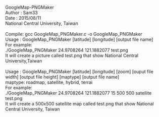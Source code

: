 GoogleMap-PNGMaker<br>
Author : Sam33<br>
Date   : 2015/08/11<br>
National Central University, Taiwan<br>
<br>
Compile: gcc GoogleMap_PNGMaker.c -o GoogleMap_PNGMaker<br>
Usage  : GoogleMap_PNGMaker [latitude] [longitude] [output file name]<br>
For example:<br>
./GoogleMap_PNGMaker 24.9708264 121.1882077 test.png<br>
It will create a picture called test.png that show National Central University,Taiwan<br>
<br>
Usage  : GoogleMap_PNGMaker [latitude] [longitude] [zoom] [ouput file width] [output file height] [maptype] [output file name]<br>
maptype: roadmap, satellite, hybrid, terrai<br>
For example:<br>
./GoogleMap_PNGMaker 24.9708264 121.1882077 15 500 500 satellite test.png<br>
It will create a 500x500 satellite map called test.png that show National Central University, Taiwan<br>
